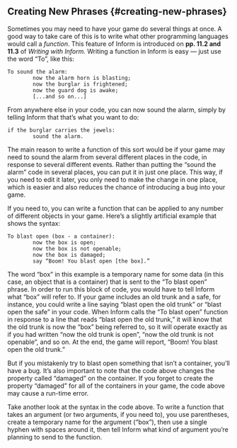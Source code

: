 ## Creating New Phrases {#creating-new-phrases}

Sometimes you may need to have your game do several things at once. A good way to take care of this is to write what other programming languages would call a _function_. This feature of Inform is introduced on **pp. 11.2 and 11.3** of _Writing with Inform._ Writing a function in Inform is easy — just use the word “To”, like this:

```inform7
To sound the alarm:
        now the alarm horn is blasting;
        now the burglar is frightened;
        now the guard dog is awake;
        [...and so on...]
```

From anywhere else in your code, you can now sound the alarm, simply by telling Inform that that’s what you want to do:

```inform7
if the burglar carries the jewels:
        sound the alarm.
```

The main reason to write a function of this sort would be if your game may need to sound the alarm from several different places in the code, in response to several different events. Rather than putting the “sound the alarm” code in several places, you can put it in just one place. This way, if you need to edit it later, you only need to make the change in one place, which is easier and also reduces the chance of introducing a bug into your game.

If you need to, you can write a function that can be applied to any number of different objects in your game. Here’s a slightly artificial example that shows the syntax:

```inform7
To blast open (box - a container):
        now the box is open;
        now the box is not openable;
        now the box is damaged;
        say “Boom! You blast open [the box].”
```

The word “box” in this example is a temporary name for some data (in this case, an object that is a container) that is sent to the “To blast open” phrase. In order to run this block of code, you would have to tell Inform what “box” will refer to. If your game includes an old trunk and a safe, for instance, you could write a line saying “blast open the old trunk” or “blast open the safe” in your code. When Inform calls the “To blast open” function in response to a line that reads “blast open the old trunk,” it will know that the old trunk is now the “box” being referred to, so it will operate exactly as if you had written “now the old trunk is open”, “now the old trunk is not openable”, and so on. At the end, the game will report, “Boom! You blast open the old trunk.”

But if you mistakenly try to blast open something that isn’t a container, you’ll have a bug. It’s also important to note that the code above changes the property called “damaged” on the container. If you forget to create the property “damaged” for all of the containers in your game, the code above may cause a run-time error.

Take another look at the syntax in the code above. To write a function that takes an argument (or two arguments, if you need to), you use parentheses, create a temporary name for the argument (“box”), then use a single hyphen with spaces around it, then tell Inform what kind of argument you’re planning to send to the function.
